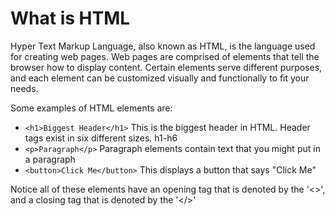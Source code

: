# What is HTML
Hyper Text Markup Language, also known as HTML, is the language used for creating web pages. Web pages are comprised of elements that tell the browser how to display content. Certain elements serve different purposes, and each element can be customized visually and functionally to fit your needs.

Some examples of HTML elements are:
- `<h1>Biggest Header</h1>` This is the biggest header in HTML. Header tags exist in six different sizes. h1-h6
- `<p>Paragraph</p>` Paragraph elements contain text that you might put in a paragraph
- `<button>Click Me</button>` This displays a button that says "Click Me"

Notice all of these elements have an opening tag that is denoted by the '<>', and a closing tag that is denoted by the '</>'
